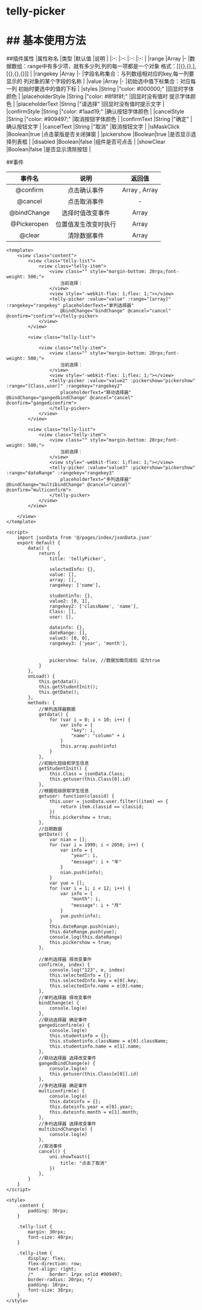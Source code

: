 # telly-picker
# ## 基本使用方法

##插件属性
|属性称名			|类型	|默认值				|说明																						|
|:-:				|:-:	|:-:				|:-:																						|
|range				|Array	|-					|数据数组：range中有多少项，就有多少列,列的每一项都是一个对象 格式：[[{},{},],[{},{},{}]]	|
|rangekey			|Array	|-					|字段名称集合：与列数组相对应的key,每一列要显示的 列对象的某个字段的名称					|
|value				|Array	|-					|初始选中值下标集合：对应每一列 初始时要选中的值的下标										|
|styles				|String	|"color: #000000;"	|回显时字体颜色																				|
|placeholderStyle	|String	|"color: #8f8f8f;"	|回显时没有值时 提示字体颜色																|
|placeholderText	|String	|"请选择"			|回显时没有值时提示文字																		|
|confirmStyle		|String	|"color: #1aad19;"	|确认按钮字体颜色																			|
|cancelStyle		|String	|"color: #909497;"	|取消按钮字体颜色																			|
|confirmText		|String	|"确定"				|确认按钮文字																				|
|cancelText			|String	|"取消"				|取消按钮文字																				|
|isMaskClick		|Boolean|true				|点击蒙版是否关闭弹窗																		|
|pickershow			|Boolean|true				|是否显示选择列表框																			|
|disabled			|Boolean|false				|组件是否可点击																				|
|showClear			|Boolean|false				|是否显示清除按钮																			|

##事件

|事件名		|说明					|返回值			|
|:-:		| :-:					|:-:			|
|@confirm	|点击确认事件			|Array , Array	|
|@cancel	|点击取消事件			|-				|
|@bindChange|选择时值改变事件		|Array			|
|@Pickeropen|位置值发生改变时执行	|Array			|
|@clear		|清除数据事件			|Array			|


```
<template>
	<view class="content">
		<view class="telly-list">
			<view class="telly-item">
				<view class="" style="margin-bottom: 20rpx;font-weight: 500;">
					当前选择：
				</view>
				<view style="-webkit-flex: 1;flex: 1;"></view>
				<telly-picker :value="value" :range="[array]" :rangekey="rangekey" placeholderText="单列选择器"
					@bindChange="bindChange" @cancel="cancel" @confirm="confirm"></telly-picker>
			</view>
		</view>

		<view class="telly-list">

			<view class="telly-item">
				<view class="" style="margin-bottom: 20rpx;font-weight: 500;">
					当前选择：
				</view>
				<view style="-webkit-flex: 1;flex: 1;"></view>
				<telly-picker :value="value2" :pickershow="pickershow" :range="[Class,user]" :rangekey="rangekey2"
					placeholderText="联动选择器" @bindChange="gangedbindChange" @cancel="cancel" @confirm="gangediconfirm">
				</telly-picker>
			</view>
		</view>

		<view class="telly-list">
			<view class="telly-item">
				<view class="" style="margin-bottom: 20rpx;font-weight: 500;">
					当前选择：
				</view>
				<view style="-webkit-flex: 1;flex: 1;"></view>
				<telly-picker :value="value3" :pickershow="pickershow" :range="dateRange" :rangekey="rangekey3"
					placeholderText="多列选择器" @bindChange="multibindChange" @cancel="cancel" @confirm="multiconfirm">
				</telly-picker>
			</view>
		</view>

	</view>
</template>

<script>
	import jsonData from '@/pages/index/jsonData.json'
	export default {
		data() {
			return {
				title: 'tellyPicker',

				selectedInfo: {},
				value: [],
				array: [],
				rangekey: ['name'],

				studentinfo: {},
				value2: [0, 1],
				rangekey2: ['className', 'name'],
				Class: [],
				user: [],

				dateinfo: {},
				dateRange: [],
				value3: [0, 0],
				rangekey3: ['year', 'month'],


				pickershow: false, //数据加载完成后 设为true
			}
		},
		onLoad() {
			this.getdata();
			this.getStudentInit();
			this.getDate();
		},
		methods: {
			//单列选择器数据
			getdata() {
				for (var i = 0; i < 10; i++) {
					var info = {
						"key": i,
						"name": "column" + i
					}
					this.array.push(info)
				}
			},
			//初始化班级和学生信息
			getStudentInit() {
				this.Class = jsonData.Class;
				this.getuser(this.Class[0].id)
			},
			//根据班级获取学生信息
			getuser: function(classid) {
				this.user = jsonData.user.filter((item) => {
					return item.classid == classid;
				})
				this.pickershow = true;
			},
			//日期数据
			getDate() {
				var nian = [];
				for (var i = 1999; i < 2050; i++) {
					var info = {
						"year": i,
						"message": i + "年"
					}
					nian.push(info);
				}
				var yue = [];
				for (var i = 1; i < 12; i++) {
					var info = {
						"month": i,
						"message": i + "月"
					}
					yue.push(info);
				}
				this.dateRange.push(nian);
				this.dateRange.push(yue);
				console.log(this.dateRange)
				this.pickershow = true;
			},

			//单列选择器 择改变事件
			confirm(e, index) {
				console.log("123", e, index)
				this.selectedInfo = {};
				this.selectedInfo.key = e[0].key;
				this.selectedInfo.name = e[0].name;
			},
			//单列选择器 择改变事件
			bindChange(e) {
				console.log(e)
			},
			//联动选择器 确定事件
			gangediconfirm(e) {
				console.log(e)
				this.studentinfo = {};
				this.studentinfo.className = e[0].className;
				this.studentinfo.name = e[1].name;
			},
			//联动选择器 选择改变事件
			gangedbindChange(e) {
				console.log(e)
				this.getuser(this.Class[e[0]].id)
			},
			//多列选择器 确定事件
			multiconfirm(e) {
				console.log(e)
				this.dateinfo = {};
				this.dateinfo.year = e[0].year;
				this.dateinfo.month = e[1].month;
			},
			//多列选择器 选择改变事件
			multibindChange(e) {
				console.log(e)
			},
			//取消事件
			cancel() {
				uni.showToast({
					title: "点击了取消"
				})
			},
		}
	}
</script>

<style>
	.content {
		padding: 30rpx;
	}

	.telly-list {
		margin: 30rpx;
		font-size: 40rpx;
	}

	.telly-item {
		display: flex;
		flex-direction: row;
		text-align: right;
		/* 		border: 1rpx solid #909497;
		border-radius: 20rpx; */
		padding: 10rpx;
		font-size: 30rpx;
	}
</style>



```
